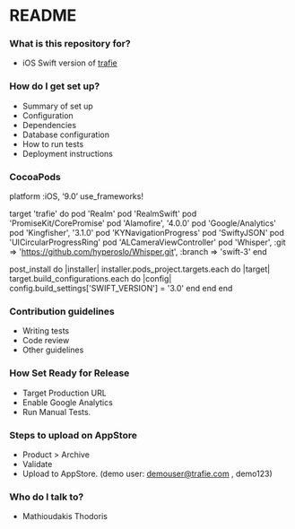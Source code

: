 # README #

### What is this repository for? ###

* iOS Swift version of [trafie](https://www.trafie.com)

### How do I get set up? ###

* Summary of set up
* Configuration
* Dependencies
* Database configuration
* How to run tests
* Deployment instructions

### CocoaPods ###
platform :iOS, ‘9.0’
use_frameworks!

target 'trafie' do
    pod 'Realm'
    pod 'RealmSwift'
    pod 'PromiseKit/CorePromise'
    pod 'Alamofire', '4.0.0'
    pod 'Google/Analytics'
    pod 'Kingfisher', '3.1.0'
    pod 'KYNavigationProgress'
    pod 'SwiftyJSON'
    pod 'UICircularProgressRing'
    pod 'ALCameraViewController'
    pod 'Whisper', :git => 'https://github.com/hyperoslo/Whisper.git', :branch => 'swift-3'
end

post_install do |installer|
  installer.pods_project.targets.each do |target|
    target.build_configurations.each do |config|
      config.build_settings['SWIFT_VERSION'] = '3.0'
    end
  end
end

### Contribution guidelines ###

* Writing tests
* Code review
* Other guidelines

### How Set Ready for Release ###

* Target Production URL
* Enable Google Analytics
* Run Manual Tests.

### Steps to upload on AppStore ###

* Product > Archive
* Validate
* Upload to AppStore. (demo user: demouser@trafie.com , demo123)

### Who do I talk to? ###

* Mathioudakis Thodoris